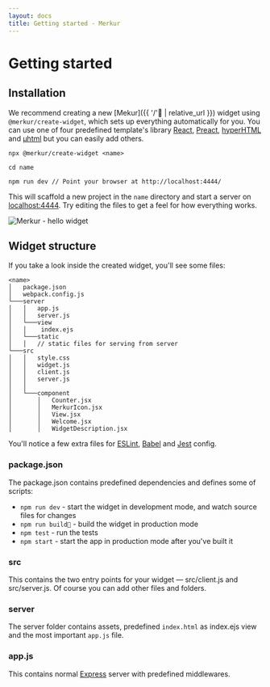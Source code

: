 ```yaml
---
layout: docs
title: Getting started - Merkur 
---
```


# Getting started

## Installation

We recommend creating a new  [Mekur]({{ '/' | relative_url }}) widget using `@merkur/create-widget`, which sets up everything automatically for you. You can use one of four predefined template's library [React](https://reactjs.org/), [Preact](https://preactjs.com/), [hyperHTML](https://viperhtml.js.org/hyper.html) and [µhtml](https://github.com/WebReflection/uhtml#readme) but you can easily add others.

```shell
npx @merkur/create-widget <name>
 
cd name
 
npm run dev // Point your browser at http://localhost:4444/
```

This will scaffold a new project in the `name` directory and start a server on [localhost:4444](http://localhost:4444/). Try editing the files to get a feel for how everything works.

<img class="responsive" src="{{ '/assets/images/hello-widget.png?v=' | append: site.github.build_revision | relative_url }}" alt="Merkur - hello widget" />

## Widget structure

If you take a look inside the created widget, you'll see some files:

```shell
<name>
│   package.json
│   webpack.config.js
└───server
│   │   app.js
│   │   server.js
│   └───view
│   │    index.ejs
│   └───static
│   │   // static files for serving from server
└───src
│   │   style.css
│   │   widget.js
│   │   client.js
│   │   server.js
│   │
│   └───component
│       │   Counter.jsx
│       │   MerkurIcon.jsx
│       │   View.jsx
│       │   Welcome.jsx
│       │   WidgetDescription.jsx
```

You'll notice a few extra files for [ESLint](https://eslint.org/), [Babel](https://babeljs.io/) and [Jest](https://jestjs.io/) config.

### package.json

The package.json contains predefined dependencies and defines some of scripts:

- `npm run dev` - start the widget in development mode, and watch source files for changes
- `npm run build` - build the widget in production mode
- `npm test` - run the tests
- `npm start` - start the app in production mode after you've built it

### src

This contains the two entry points for your widget — src/client.js and src/server.js. Of course you can add other files and folders.

### server

The server folder contains assets, predefined `index.html` as index.ejs view and the most important `app.js` file.

### app.js

This contains normal [Express](https://expressjs.com/) server with predefined middlewares.
